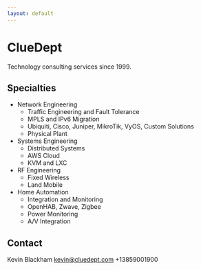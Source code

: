 ```yaml
---
layout: default
---
```

# ClueDept

Technology consulting services since 1999.

Specialties
-----------

* Network Engineering
  * Traffic Engineering and Fault Tolerance
  * MPLS and IPv6 Migration
  * Ubiquiti, Cisco, Juniper, MikroTik, VyOS, Custom Solutions
  * Physical Plant
* Systems Engineering
  * Distributed Systems
  * AWS Cloud
  * KVM and LXC
* RF Engineering
  * Fixed Wireless
  * Land Mobile
* Home Automation
  * Integration and Monitoring
  * OpenHAB, Zwave, Zigbee
  * Power Monitoring
  * A/V Integration

Contact
-------
Kevin Blackham <kevin@cluedept.com> +13859001900
